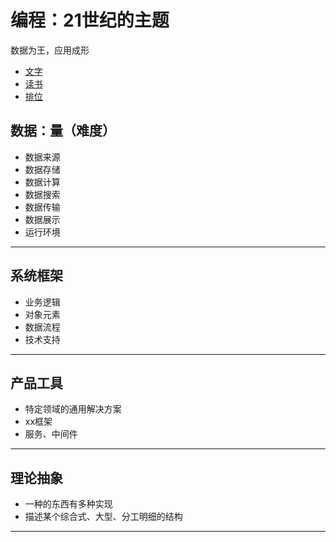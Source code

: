 #   编程：21世纪的主题

数据为王，应用成形

-   [文字](blog/README.md)
-   [读书](books/README.md)
-   [排位](ranking/README.md)

##  数据：量（难度）
-   数据来源
-   数据存储
-   数据计算
-   数据搜索
-   数据传输
-   数据展示
-   运行环境

----

##  系统框架
-   业务逻辑
-   对象元素
-   数据流程
-   技术支持

----

##  产品工具
-   特定领域的通用解决方案
-   xx框架
-   服务、中间件

----

##  理论抽象
-   一种的东西有多种实现
-   描述某个综合式、大型、分工明细的结构

----
